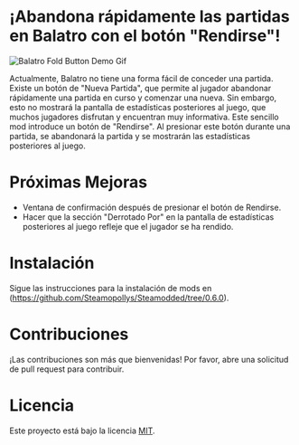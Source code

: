 # ¡Abandona rápidamente las partidas en Balatro con el botón "Rendirse"!

![Balatro Fold Button Demo Gif](https://github.com/happinyz/BalatroFoldButton/assets/59787978/c1108119-b29e-454d-9c52-ee5195b807ef)

Actualmente, Balatro no tiene una forma fácil de conceder una partida. Existe un botón de "Nueva Partida", que permite al jugador abandonar rápidamente una partida en curso y comenzar una nueva. Sin embargo, esto no mostrará la pantalla de estadísticas posteriores al juego, que muchos jugadores disfrutan y encuentran muy informativa. Este sencillo mod introduce un botón de "Rendirse". Al presionar este botón durante una partida, se abandonará la partida y se mostrarán las estadísticas posteriores al juego.

# Próximas Mejoras
- Ventana de confirmación después de presionar el botón de Rendirse.
- Hacer que la sección "Derrotado Por" en la pantalla de estadísticas posteriores al juego refleje que el jugador se ha rendido.

# Instalación
Sigue las instrucciones para la instalación de mods en (https://github.com/Steamopollys/Steamodded/tree/0.6.0).

# Contribuciones
¡Las contribuciones son más que bienvenidas! Por favor, abre una solicitud de pull request para contribuir.

# Licencia
Este proyecto está bajo la licencia [MIT](https://choosealicense.com/licenses/mit/).
